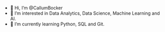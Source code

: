 - 👋 Hi, I’m @CallumBocker
- 👀 I’m interested in Data Analytics, Data Science, Machine Learning and AI.
- 🌱 I’m currently learning Python, SQL and Git.

<!---
CallumBocker/CallumBocker is a ✨ special ✨ repository because its `README.md` (this file) appears on your GitHub profile.
You can click the Preview link to take a look at your changes.
--->
